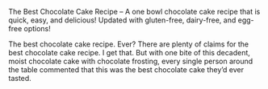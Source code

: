 The Best Chocolate Cake Recipe – A one bowl chocolate cake recipe that is quick, easy, and delicious! Updated with gluten-free, dairy-free, and egg-free options!

The best chocolate cake recipe. Ever? There are plenty of claims for the best chocolate cake recipe. I get that. But with one bite of this decadent, moist chocolate cake with chocolate frosting, every single person around the table commented that this was the best chocolate cake they’d ever tasted.